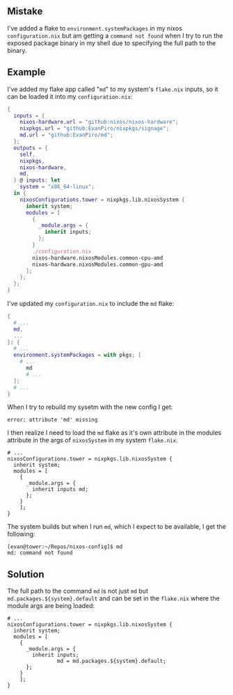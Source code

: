 ## Mistake

I've added a flake to `environment.systemPackages` in my nixos `configuration.nix` but am getting a `command not found` when I try to run the exposed package binary in my shell due to specifying the full path to the binary.

## Example

I've added my flake app called "`md`" to my system's `flake.nix` inputs, so it can be loaded it into my `configuration.nix`:

```nix
{
  inputs = {
    nixos-hardware.url = "github:nixos/nixos-hardware";
    nixpkgs.url = "github:EvanPiro/nixpkgs/signage";
    md.url = "github:EvanPiro/md";
  };
  outputs = {
    self,
    nixpkgs,
    nixos-hardware,
    md,
  } @ inputs: let
    system = "x86_64-linux";
  in {
    nixosConfigurations.tower = nixpkgs.lib.nixosSystem {
      inherit system;
      modules = [
        {
          _module.args = {
            inherit inputs;
          };
        }
        ./configuration.nix
        nixos-hardware.nixosModules.common-cpu-amd
        nixos-hardware.nixosModules.common-gpu-amd
      ];
    };
  };
}
```

I've updated my `configuration.nix` to include the `md` flake:

```nix
{
  # ...
  md,
  ...
}: {
  # ...
  environment.systemPackages = with pkgs; [
    # ...
	  md
	  # ...
  ];
  # ...
}
```

When I try to rebuild my sysetm with the new config I get:

```
error: attribute 'md' missing
```

I then realize I need to load the `md` flake as it's own attribute in the modules attribute in the args of `nixosSystem` in my system `flake.nix`.

```
# ...
nixosConfigurations.tower = nixpkgs.lib.nixosSystem {
  inherit system;
  modules = [
    {
      _module.args = {
        inherit inputs md;
      };
    }
	];
}
```

The system builds but when I run `md`, which I expect to be available, I get the following:

```
[evan@tower:~/Repos/nixos-config]$ md
md: command not found
```

## Solution

The full path to the command `md` is not just `md` but `md.packages.${system}.default` and can be set in the `flake.nix` where the module args are being loaded:

```
# ...
nixosConfigurations.tower = nixpkgs.lib.nixosSystem {
  inherit system;
  modules = [
    {
      _module.args = {
        inherit inputs;
				md = md.packages.${system}.default;
      };
    }
	];
}
```
